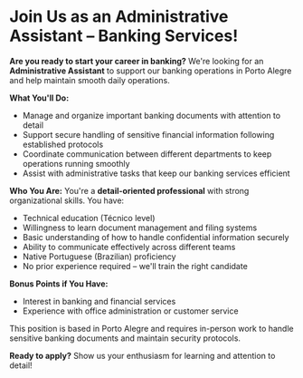 # Join Us as an Administrative Assistant – Banking Services!

**Are you ready to start your career in banking?** We're looking for an **Administrative Assistant** to support our banking operations in Porto Alegre and help maintain smooth daily operations.

**What You'll Do:**
- Manage and organize important banking documents with attention to detail
- Support secure handling of sensitive financial information following established protocols
- Coordinate communication between different departments to keep operations running smoothly
- Assist with administrative tasks that keep our banking services efficient

**Who You Are:**
You're a **detail-oriented professional** with strong organizational skills. You have:
- Technical education (Técnico level) 
- Willingness to learn document management and filing systems
- Basic understanding of how to handle confidential information securely
- Ability to communicate effectively across different teams
- Native Portuguese (Brazilian) proficiency
- No prior experience required – we'll train the right candidate

**Bonus Points if You Have:**
- Interest in banking and financial services
- Experience with office administration or customer service

This position is based in Porto Alegre and requires in-person work to handle sensitive banking documents and maintain security protocols.

**Ready to apply?** Show us your enthusiasm for learning and attention to detail!